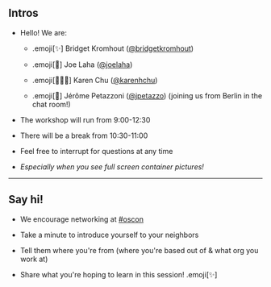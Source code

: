 ## Intros

 - Hello! We are:

   - .emoji[✨] Bridget Kromhout ([@bridgetkromhout](https://twitter.com/bridgetkromhout))

   - .emoji[🌟] Joe Laha ([@joelaha](https://twitter.com/joelaha))

   - .emoji[💁🏻‍♀️] Karen Chu ([@karenhchu](https://twitter.com/karenhchu))

   - .emoji[🐳] Jérôme Petazzoni ([@jpetazzo](https://twitter.com/jpetazzo)) (joining us from Berlin in the chat room!)

- The workshop will run from 9:00-12:30

- There will be a break from 10:30-11:00

- Feel free to interrupt for questions at any time

- *Especially when you see full screen container pictures!*

---

## Say hi!

- We encourage networking at [#oscon](https://twitter.com/hashtag/oscon?f=tweets&vertical=default&src=hash)

- Take a minute to introduce yourself to your neighbors

- Tell them where you're from (where you're based out of & what org you work at)

- Share what you're hoping to learn in this session!  .emoji[✨]
